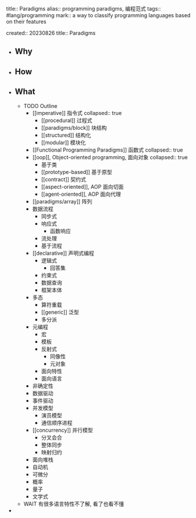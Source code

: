 title:: Paradigms
alias:: programming paradigms, 编程范式
tags:: #lang/programming
mark:: a way to classify programming languages based on their features

created:: 20230826
title:: Paradigms

- ## Why
- ## How
- ## What
  - TODO Outline
    - [[imperative]] 指令式
      collapsed:: true
      - [[procedural]] 过程式
      - [[paradigms/block]] 块结构
      - [[structured]] 结构化
      - [[modular]] 模块化
    - [[Functional Programming Paradigms]] 函数式
      collapsed:: true
    - [[oop]], Object-oriented programming, 面向对象
      collapsed:: true
      - 基于类
      - [[prototype-based]] 基于原型
      - [[contract]] 契约式
      - [[aspect-oriented]], AOP 面向切面
      - [[agent-oriented]], AOP 面向代理
    - [[paradigms/array]] 阵列
    - 数据流程
      - 同步式
      - 响应式
        - 函数响应
      - 流处理
      - 基于流程
    - [[declarative]] 声明式编程
      - 逻辑式
        - 回答集
      - 约束式
      - 数据查询
      - 框架本体
    - 多态
      - 算符重载
      - [[generic]] 泛型
      - 多分派
    - 元编程
      - 宏
      - 模板
      - 反射式
        - 同像性
        - 元对象
      - 面向特性
      - 面向语言
    - 非确定性
    - 数据驱动
    - 事件驱动
    - 并发模型
      - 演员模型
      - 通信顺序进程
    - [[concurrency]] 并行模型
      - 分叉会合
      - 整体同步
      - 映射归约
    - 面向堆栈
    - 自动机
    - 可微分
    - 概率
    - 量子
    - 文学式
  - WAIT 有很多语言特性不了解, 看了也看不懂
-